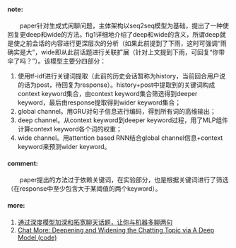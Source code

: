 #### note:
&emsp;&emsp;paper针对生成式闲聊问题，主体架构以seq2seq模型为基础，提出了一种使回复更deep和wide的方法。fig1详细地介绍了deep和wide的含义，所谓deep就是使之前会话的内容进行更深层次的分析（如果此前提到了下雨，这时可强调“雨确实是大”，wide即从此前话题进行关联扩展（针对上文提到下雨，可回复“你带伞了吗？”）。该模型主要分四部分：
  1. 使用tf-idf进行关键词提取（此前的历史会话暂称为history，当前回合用户说的话为post，待回复为response）。history+post中提取到的关键词构成context keyword集合，由context keyword集合筛选得到deeper keyword，最后由response提取得到wider keyword集合；
  2. global channel。用GRU对句子信息进行编码，得到所有词的高维输出；
  3. deep channel。从context keyword到deeper keyword过程，用了MLP组件计算context keyword各个词的权重；
  4. wide channel。用attention based RNN结合global channel信息+context keyword来预测wider keyword。

#### comment:
　　paper提出的方法过于依赖关键词，在实验部分，也是根据关键词进行了筛选（在response中至少包含大于某阈值的两个keyword）。

#### more:
  1. [通过深度模型加深和拓宽聊天话题，让你与机器多聊两句](https://www.jiqizhixin.com/articles/2018-04-24-4)
  2. [Chat More: Deepening and Widening the Chatting Topic via A Deep Model (code)](https://sigirdawnet.wixsite.com/dawnet)
